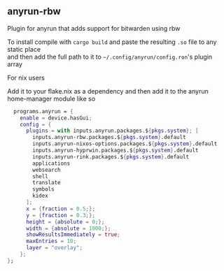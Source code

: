 ## anyrun-rbw

Plugin for anyrun that adds support for bitwarden using rbw

To install compile with `cargo build` and paste the resulting `.so` file to any static place  
and then add the full path to it to `~/.config/anyrun/config.ron`'s plugin array

For nix users

Add it to your flake.nix as a dependency and then add it to the anyrun home-manager  module like so

```nix
  programs.anyrun = {
    enable = device.hasGui;
    config = {
      plugins = with inputs.anyrun.packages.${pkgs.system}; [
        inputs.anyrun-rbw.packages.${pkgs.system}.default
        inputs.anyrun-nixos-options.packages.${pkgs.system}.default
        inputs.anyrun-hyprwin.packages.${pkgs.system}.default
        inputs.anyrun-rink.packages.${pkgs.system}.default
        applications
        websearch
        shell
        translate
        symbols
        kidex
      ];
      x = {fraction = 0.5;};
      y = {fraction = 0.3;};
      height = {absolute = 0;};
      width = {absolute = 1000;};
      showResultsImmediately = true;
      maxEntries = 10;
      layer = "overlay";
    };
};
```
